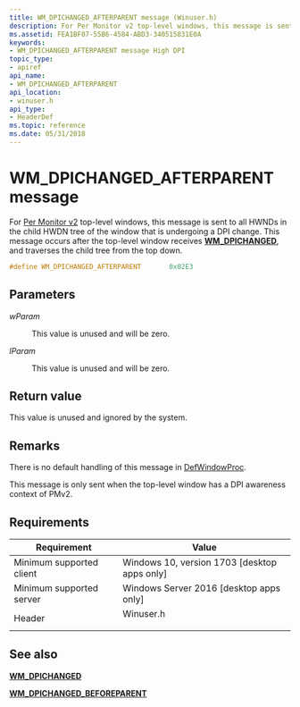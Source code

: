 ```yaml
---
title: WM_DPICHANGED_AFTERPARENT message (Winuser.h)
description: For Per Monitor v2 top-level windows, this message is sent to all HWNDs in the child HWDN tree of the window that is undergoing a DPI change.
ms.assetid: FEA1BF07-55B6-4584-ABD3-340515831E0A
keywords:
- WM_DPICHANGED_AFTERPARENT message High DPI
topic_type:
- apiref
api_name:
- WM_DPICHANGED_AFTERPARENT
api_location:
- winuser.h
api_type:
- HeaderDef
ms.topic: reference
ms.date: 05/31/2018
---
```


# WM\_DPICHANGED\_AFTERPARENT message

For [Per Monitor v2](dpi-awareness-context.md) top-level windows, this message is sent to all HWNDs in the child HWDN tree of the window that is undergoing a DPI change. This message occurs after the top-level window receives [**WM\_DPICHANGED**](wm-dpichanged.md), and traverses the child tree from the top down.


```C++
#define WM_DPICHANGED_AFTERPARENT       0x02E3
```



## Parameters

<dl> <dt>

*wParam* 
</dt> <dd>

This value is unused and will be zero.

</dd> <dt>

*lParam* 
</dt> <dd>

This value is unused and will be zero.

</dd> </dl>

## Return value

This value is unused and ignored by the system.

## Remarks

There is no default handling of this message in [DefWindowProc](/windows/win32/api/winuser/nf-winuser-defwindowproca).

This message is only sent when the top-level window has a DPI awareness context of PMv2.

## Requirements



| Requirement | Value |
|-------------------------------------|--------------------------------------------------------------------------------------|
| Minimum supported client<br/> | Windows 10, version 1703 \[desktop apps only\]<br/>                            |
| Minimum supported server<br/> | Windows Server 2016 \[desktop apps only\]<br/>                                 |
| Header<br/>                   | <dl> <dt>Winuser.h</dt> </dl> |



## See also

<dl> <dt>

[**WM\_DPICHANGED**](wm-dpichanged.md)
</dt> <dt>

[**WM\_DPICHANGED\_BEFOREPARENT**](wm-dpichanged-beforeparent.md)
</dt> </dl>

 

